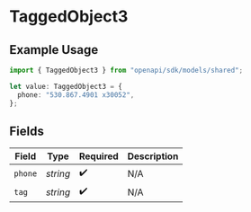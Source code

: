 # TaggedObject3

## Example Usage

```typescript
import { TaggedObject3 } from "openapi/sdk/models/shared";

let value: TaggedObject3 = {
  phone: "530.867.4901 x30052",
};
```

## Fields

| Field              | Type               | Required           | Description        |
| ------------------ | ------------------ | ------------------ | ------------------ |
| `phone`            | *string*           | :heavy_check_mark: | N/A                |
| `tag`              | *string*           | :heavy_check_mark: | N/A                |